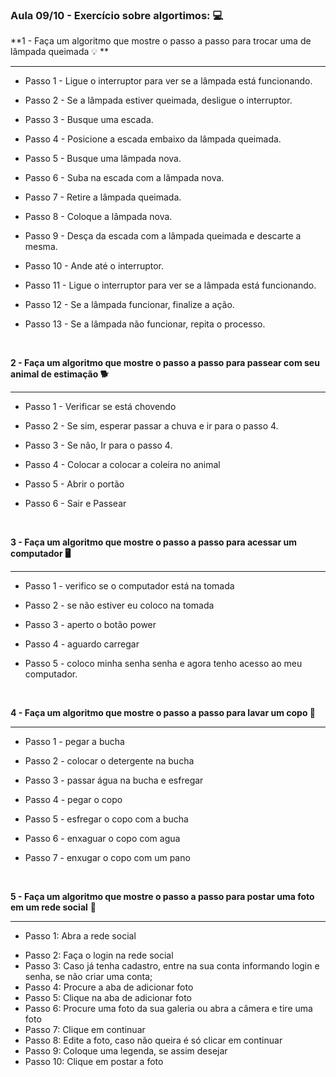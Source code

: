 ### Aula 09/10 - Exercício sobre algortimos: :computer: 



**1 -  Faça um algoritmo que mostre o passo a passo para trocar uma de lâmpada queimada 💡 **

-------------------------------------------------

* Passo 1 - Ligue o interruptor para ver se a lâmpada está funcionando.

- Passo 2 - Se a lâmpada estiver queimada, desligue o interruptor.

- Passo 3  - Busque uma escada.

- Passo 4 - Posicione a escada embaixo da lâmpada queimada.

- Passo 5  - Busque uma lâmpada nova.

- Passo 6 - Suba na escada com a lâmpada nova.

- Passo 7 - Retire a lâmpada queimada.

- Passo 8 - Coloque a lâmpada nova.

- Passo 9 - Desça da escada com a lâmpada queimada e descarte a mesma.

- Passo 10 - Ande até o interruptor.

- Passo 11 - Ligue o interruptor para ver se a lâmpada está funcionando.

- Passo 12 - Se a lâmpada funcionar, finalize a ação. 

- Passo 13 - Se a lâmpada não funcionar, repita o processo.

  ​


**2 - Faça um algoritmo que mostre o passo a passo para passear com seu animal de estimação :dog2:**

------------------------------

* Passo 1 - Verificar se está chovendo

- Passo 2 - Se sim, esperar passar a chuva e ir para o passo 4.

- Passo 3 - Se não, Ir para o passo 4.

- Passo 4 - Colocar a colocar a coleira no animal

- Passo 5 - Abrir o portão

- Passo 6 - Sair e Passear

  ​


**3 - Faça um algoritmo que mostre o passo a passo para acessar um computador :desktop_computer:**

----------------------

* Passo 1 - verifico se o computador está na tomada

- Passo 2 - se não estiver eu coloco na tomada

- Passo 3 -  aperto o botão power

- Passo 4 -  aguardo carregar

- Passo 5 - coloco minha senha senha e agora tenho acesso ao meu computador.

  ​


**4 - Faça um algoritmo que mostre o passo a passo para lavar um copo 🥛**

-------------------

* Passo 1 - pegar a bucha 

- Passo 2 - colocar o detergente na bucha

- Passo 3 - passar água na bucha e esfregar

- Passo 4 - pegar o copo

- Passo 5 - esfregar o copo com a bucha

- Passo 6 - enxaguar o copo com agua

- Passo 7 - enxugar o copo com um pano

  ​


**5  - Faça um algoritmo que mostre o passo a passo para postar uma foto em um rede social** 📱

--------------------------

* Passo 1: Abra a rede social

- Passo 2: Faça o login na rede social
- Passo 3: Caso já tenha cadastro, entre na sua conta informando login e senha, se não criar uma conta;
- Passo 4: Procure a aba de adicionar foto 
- Passo 5: Clique na aba de adicionar foto
- Passo 6: Procure uma foto da sua galeria ou abra a câmera e tire uma foto
- Passo 7: Clique em continuar
- Passo 8: Edite a foto, caso não queira é só clicar em continuar
- Passo 9: Coloque uma legenda, se assim desejar
- Passo 10: Clique em postar a foto
